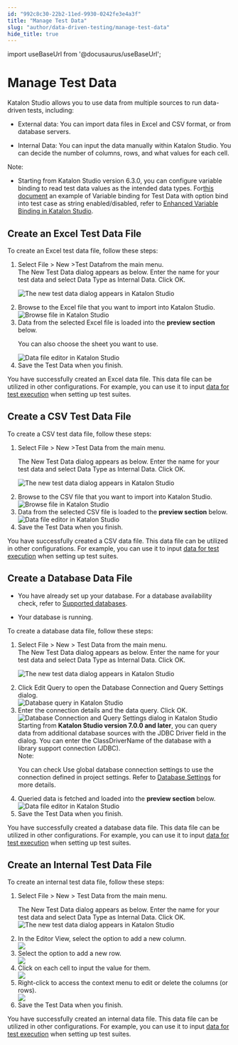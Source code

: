```yaml
---
id: "992c8c30-22b2-11ed-9930-0242fe3e4a3f"
title: "Manage Test Data"
slug: "author/data-driven-testing/manage-test-data"
hide_title: true
---
```

import useBaseUrl from '@docusaurus/useBaseUrl';


# <a id="id" class="anchor_top_offset"/><a id="ariaid-title1" class="anchor_top_offset"/>Manage Test Data

<div xmlns="http://www.w3.org/1999/xhtml" className="p"> <span className="ph">Katalon Studio</span> allows you to use data from multiple sources to run data-driven tests, including: <ul className="ul"><li className="li"><p className="p">External data: You can import data files in Excel and CSV format, or from database servers.</p></li><li className="li"><p className="p"><span className="ph uicontrol">Internal Data</span>: You can input the data manually within <span className="ph">Katalon Studio</span>. You can decide the number of columns, rows, and what values for each cell.</p></li></ul></div>
<div xmlns="http://www.w3.org/1999/xhtml" className="note note note_note"><span className="note__title">Note:</span> <ul className="ul"><li className="li"><p className="p">Starting from <span className="ph">Katalon Studio</span> version 6.3.0, you can configure variable binding to read test data values as the intended data types. For<a className="xref" href="/docs/author/data-driven-testing/enhanced-variable-binding-in-katalon-studio">this document</a> an example of Variable binding for Test Data with option bind into test case as string enabled/disabled, refer to <a className="xref" href="/docs/author/data-driven-testing/enhanced-variable-binding-in-katalon-studio">Enhanced Variable Binding in Katalon Studio</a>.</p></li></ul></div>

## <a id="task-4649" class="anchor_top_offset"/>Create an Excel Test Data File

<section xmlns="http://www.w3.org/1999/xhtml" className="section context">To create an Excel test data file, follow these steps:</section> 
<ol xmlns="http://www.w3.org/1999/xhtml" className="ol steps"><li className="li step stepexpand"><span className="ph cmd">Select <span className="ph uicontrol">File</span> &gt; <span className="ph uicontrol">New</span> &gt;<span className="ph uicontrol">Test Data</span>from the main menu. </span><div className="itemgroup stepresult">The New <span className="ph uicontrol">Test Data</span> dialog appears as below. Enter the name for your       test data and select <span className="ph uicontrol">Data Type</span> as       <span className="ph uicontrol">Internal Data</span>.       Click <span className="ph uicontrol">OK</span>.<p className="p"><img className="image" width={500} src={useBaseUrl("/ca2a0710-750d-11ed-a602-0242cfbc79b5.png")} alt="The new test data dialog appears in Katalon Studio" /></p></div></li><li className="li step stepexpand"><span className="ph cmd">Browse to the Excel file that you want to import into Katalon Studio.</span><div className="itemgroup stepresult"><img className="image" width={400} src={useBaseUrl("/ca148340-750d-11ed-a602-0242cfbc79b5.png")} alt="Browse file in Katalon Studio" /></div></li><li className="li step stepexpand"><span className="ph cmd">Data from the selected Excel file is loaded into the <strong className="ph b">preview section</strong> below.</span><div className="itemgroup stepresult"><p className="p">You can also choose the sheet you want to use.</p><img className="image" width={500} src={useBaseUrl("/cc0779a0-750d-11ed-a602-0242cfbc79b5.png")} alt="Data file editor in Katalon Studio" /></div></li><li className="li step stepexpand"><span className="ph cmd">Save the <span className="ph uicontrol">Test Data</span> when you finish.</span></li></ol> 
<section xmlns="http://www.w3.org/1999/xhtml" className="section result">You have successfully created an Excel data file. This data file               can be utilized in other configurations. For example, you can use   it to input  <a className="xref" href="/docs/author/data-driven-testing/run-test-case-with-an-external-data-source#id_3">data for test execution</a> when setting up test   suites. </section> 

## <a id="task-6292" class="anchor_top_offset"/>Create a CSV Test Data File

<section xmlns="http://www.w3.org/1999/xhtml" className="section context">To create a CSV test data file, follow these steps:</section> 
<ol xmlns="http://www.w3.org/1999/xhtml" className="ol steps"><li className="li step stepexpand"><span className="ph cmd">Select <span className="ph uicontrol">File</span> &gt; <span className="ph uicontrol">New</span> &gt;<span className="ph uicontrol">Test Data</span> from the main menu. </span><div className="itemgroup stepresult"><p className="p">The New <span className="ph uicontrol">Test Data</span> dialog appears as below. Enter the name for your         test data and select <span className="ph uicontrol">Data Type</span> as         <span className="ph uicontrol">Internal Data</span>.         Click <span className="ph uicontrol">OK</span>.</p><p className="p"><img className="image" width={500} src={useBaseUrl("/c9fb2ee0-750d-11ed-a602-0242cfbc79b5.png")} alt="The new test data dialog appears in Katalon Studio" /></p></div></li><li className="li step stepexpand"><span className="ph cmd">Browse to the CSV file that you want to import into Katalon       Studio.</span><div className="itemgroup stepresult"><img className="image" width={400} src={useBaseUrl("/cb542f30-750d-11ed-a602-0242cfbc79b5.png")} alt="Browse file in Katalon Studio" /></div></li><li className="li step stepexpand"><span className="ph cmd">Data from the selected CSV file is loaded to the       <strong className="ph b">preview section</strong> below.</span><div className="itemgroup stepresult"><img className="image" width={500} src={useBaseUrl("/cbdd3550-750d-11ed-a602-0242cfbc79b5.png")} alt="Data file editor in Katalon Studio" /></div></li><li className="li step stepexpand"><span className="ph cmd">Save the <span className="ph uicontrol">Test Data</span> when you finish.</span></li></ol> 
<section xmlns="http://www.w3.org/1999/xhtml" className="section result">You have successfully created a CSV data file. This data file   can be utilized in other configurations. For example, you can use   it to input  <a className="xref" href="/docs/author/data-driven-testing/run-test-case-with-an-external-data-source#id_3">data for test execution</a> when setting up test   suites.</section> 

## <a id="task-258" class="anchor_top_offset"/>Create a Database Data File

<div xmlns="http://www.w3.org/1999/xhtml" className="section prereq p"><ul className="ul"><li className="li"><p className="p">You have already set up your database.   For a database  availability check, refer to <a className="xref" href="/docs/author/data-driven-testing/set-up-database-connection-for-data-driven-testing-in-katalon-studio#id_1__table-1110">Supported databases</a>.</p></li><li className="li"><p className="p">Your database is running.</p></li></ul></div>
<section xmlns="http://www.w3.org/1999/xhtml" className="section context">To create a database data file, follow these steps:</section> 
<ol xmlns="http://www.w3.org/1999/xhtml" className="ol steps"><li className="li step stepexpand"><span className="ph cmd">Select <span className="ph uicontrol">File</span> &gt; <span className="ph uicontrol">New</span> &gt; <span className="ph uicontrol">Test Data</span> from the main menu. </span><div className="itemgroup stepresult">The New <span className="ph uicontrol">Test Data</span> dialog appears as below. Enter the name for your       test data and select <span className="ph uicontrol">Data Type</span> as       <span className="ph uicontrol">Internal Data</span>.       Click <span className="ph uicontrol">OK</span>.<p className="p"><img className="image" width={500} src={useBaseUrl("/cb8fd8a0-750d-11ed-a602-0242cfbc79b5.png")} alt="The new test data dialog appears in Katalon Studio" /></p></div></li><li className="li step stepexpand"><span className="ph cmd">Click <span className="ph uicontrol">Edit Query</span> to open the <span className="ph uicontrol">Database Connection and Query Settings</span> dialog.</span><div className="itemgroup stepresult"><img className="image" width={500} src={useBaseUrl("/cbf04820-750d-11ed-a602-0242cfbc79b5.png")} alt="Database query in Katalon Studio" /></div></li><li className="li step stepexpand"><span className="ph cmd">Enter the connection details and the data query. Click <span className="ph uicontrol">OK</span>.</span><div className="itemgroup stepresult"><img className="image" width={600} src={useBaseUrl("/cacbec60-750d-11ed-a602-0242cfbc79b5.png")} alt="Database Connection and Query Settings dialog in Katalon Studio" /><div className="p">Starting from <strong className="ph b">Katalon Studio version 7.0.0 and           later</strong>, you can query data from additional database sources         with the <span className="ph uicontrol">JDBC Driver</span> field in the dialog. You can         enter the ClassDriverName of the database with a library         support connection (JDBC).<div className="note note note_note"><span className="note__title">Note:</span> <p className="p">You can check <span className="ph uicontrol">Use global database connection               settings</span> to use the connection defined in project             settings. Refer to <a className="xref" href="/docs/author/data-driven-testing/set-up-database-connection-for-data-driven-testing-in-katalon-studio">Database               Settings</a> for more details.</p></div></div></div></li><li className="li step stepexpand"><span className="ph cmd">Queried data is fetched and loaded  into the       <strong className="ph b">preview section</strong> below.</span><div className="itemgroup stepresult"><img className="image" width={500} src={useBaseUrl("/ca5f6ef0-750d-11ed-a602-0242cfbc79b5.png")} alt="Data file editor in Katalon Studio" /></div></li><li className="li step stepexpand"><span className="ph cmd">Save the <span className="ph uicontrol">Test Data</span> when you finish.</span></li></ol> 
<section xmlns="http://www.w3.org/1999/xhtml" className="section result">You have successfully created a database data file. This data file   can be utilized in other configurations. For example, you can use   it to input  <a className="xref" href="/docs/author/data-driven-testing/run-test-case-with-an-external-data-source#id_3">data for test execution</a> when setting up test   suites.</section> 

## <a id="task-2895" class="anchor_top_offset"/>Create an Internal Test Data File

<section xmlns="http://www.w3.org/1999/xhtml" className="section context">To create an internal test data file, follow these steps:</section> 
<ol xmlns="http://www.w3.org/1999/xhtml" className="ol steps"><li className="li step stepexpand"><span className="ph cmd"> Select <span className="ph uicontrol">File</span> &gt; <span className="ph uicontrol">New</span> &gt; <span className="ph uicontrol">Test Data</span> from the main menu.</span><div className="itemgroup stepresult"><p className="p">The New <span className="ph uicontrol">Test Data</span> dialog appears as below. Enter the name for your         test data and select <span className="ph uicontrol">Data Type</span> as         <span className="ph uicontrol">Internal Data</span>.         Click <span className="ph uicontrol">OK</span>.<img className="image" width={500} src={useBaseUrl("/cae95f70-750d-11ed-a602-0242cfbc79b5.png")} alt="The new test data dialog appears in Katalon Studio" /></p></div></li><li className="li step stepexpand"><span className="ph cmd">In the Editor View, select the option to add a new column.</span><div className="itemgroup stepresult"><img className="image" width={300} src={useBaseUrl("/cb0bb480-750d-11ed-a602-0242cfbc79b5.png")} /></div></li><li className="li step stepexpand"><span className="ph cmd">Select the option to add a new row.</span><div className="itemgroup stepresult"><img className="image" width={300} src={useBaseUrl("/cbd9d9f0-750d-11ed-a602-0242cfbc79b5.png")} /></div></li><li className="li step stepexpand"><span className="ph cmd">Click on each cell to input the value for them.</span><div className="itemgroup stepresult"><img className="image" width={300} src={useBaseUrl("/cb39f070-750d-11ed-a602-0242cfbc79b5.png")} /></div></li><li className="li step stepexpand"><span className="ph cmd">Right-click       to access the context menu to edit or delete the columns (or rows).</span><div className="itemgroup stepresult"><img className="image" width={300} src={useBaseUrl("/cb405910-750d-11ed-a602-0242cfbc79b5.png")} /></div></li><li className="li step stepexpand"><span className="ph cmd">Save the <span className="ph uicontrol">Test Data</span> when you finish.</span></li></ol> 
<section xmlns="http://www.w3.org/1999/xhtml" className="section result">You have successfully created an internal data file. This data file               can be utilized in other configurations. For example, you can use   it to input  <a className="xref" href="/docs/author/data-driven-testing/run-test-case-with-an-external-data-source#id_3">data for test execution</a> when setting up test   suites.</section> 
